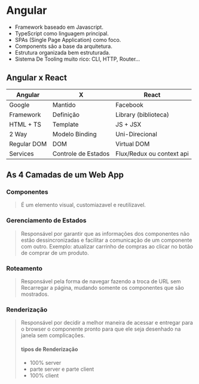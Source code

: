 # Angular
- Framework baseado em Javascript.
- TypeScript como linguagem principal.
- SPAs (Single Page Application) como foco.
- Components são a base da arquitetura.
- Estrutura organizada bem estruturada.
- Sistema De Tooling muito rico: CLI, HTTP, Router...

## Angular x React
| Angular  | X | React |
| -------  | ------- | ------- |
| Google | Mantido | Facebook |
| Framework | Definição | Library (biblioteca) |
| HTML + TS | Template | JS + JSX |
| 2 Way | Modelo Binding | Uni-Direcional |
| Regular DOM | DOM | Virtual DOM |
| Services | Controle de Estados | Flux/Redux ou context api |

## As 4 Camadas de um Web App
### Componentes
> É um elemento visual, customiazavel e reutilizavel.
### Gerenciamento de Estados
> Responsável por garantir que as informações dos componentes não estão dessincronizadas e facilitar a comunicação de um componente com outro.
Exemplo: atualizar carrinho de compras ao clicar no botão de comprar de um produto.
### Roteamento
> Responsável pela forma de navegar fazendo a troca de URL sem Recarregar a página, mudando somente os componentes que são mostrados.
### Renderização
> Responsável por decidir a melhor maneira de acessar e entregar para o browser o componente pronto para que ele seja desenhado na janela sem complicações.
> #### tipos de Renderização
>- 100% server
>- parte server e parte client
>- 100% client